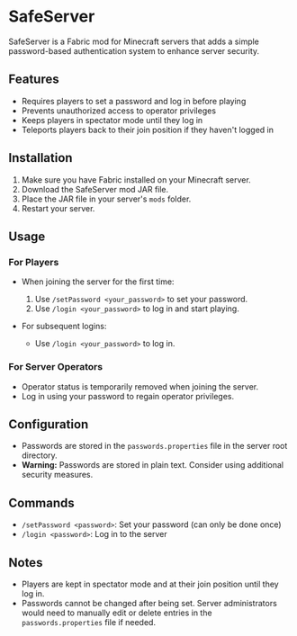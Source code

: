 # SafeServer

SafeServer is a Fabric mod for Minecraft servers that adds a simple password-based authentication system to enhance server security.

## Features

- Requires players to set a password and log in before playing
- Prevents unauthorized access to operator privileges
- Keeps players in spectator mode until they log in
- Teleports players back to their join position if they haven't logged in

## Installation

1. Make sure you have Fabric installed on your Minecraft server.
2. Download the SafeServer mod JAR file.
3. Place the JAR file in your server's `mods` folder.
4. Restart your server.

## Usage

### For Players

- When joining the server for the first time:
    1. Use `/setPassword <your_password>` to set your password.
    2. Use `/login <your_password>` to log in and start playing.

- For subsequent logins:
    - Use `/login <your_password>` to log in.

### For Server Operators

- Operator status is temporarily removed when joining the server.
- Log in using your password to regain operator privileges.

## Configuration

- Passwords are stored in the `passwords.properties` file in the server root directory.
- **Warning:** Passwords are stored in plain text. Consider using additional security measures.

## Commands

- `/setPassword <password>`: Set your password (can only be done once)
- `/login <password>`: Log in to the server

## Notes

- Players are kept in spectator mode and at their join position until they log in.
- Passwords cannot be changed after being set. Server administrators would need to manually edit or delete entries in the `passwords.properties` file if needed.